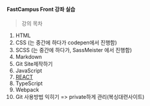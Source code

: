 #### FastCampus Front 강좌 실습
> 강의 목차
1. HTML
2. CSS (는 중간에 하다가 codepen에서 진행함)
3. SCSS (는 중간에 하다가, SassMeister 에서 진행함)
4. Markdown
5. Git Site제작하기
6. JavaScript
7. [REACT](https://github.com/leefree3/react-tutorial)
8. TypeScript
9. Webpack
10. Git 사용방법 익히기 => private하게 관리(복싱대련사이트)
